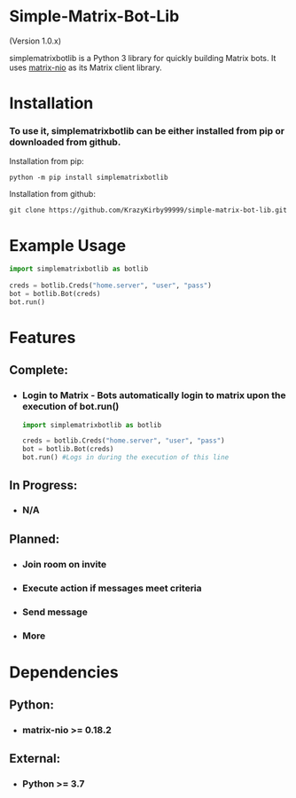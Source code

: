 # Simple-Matrix-Bot-Lib
(Version 1.0.x)

simplematrixbotlib is a Python 3 library for quickly building Matrix bots. It uses [matrix-nio](https://github.com/poljar/matrix-nio) as its Matrix client library.

# Installation
### To use it, simplematrixbotlib can be either installed from pip or downloaded from github.</br>
Installation from pip:
```
python -m pip install simplematrixbotlib
```
Installation from github:
```
git clone https://github.com/KrazyKirby99999/simple-matrix-bot-lib.git
```

# Example Usage
```python
import simplematrixbotlib as botlib
    
creds = botlib.Creds("home.server", "user", "pass")
bot = botlib.Bot(creds)
bot.run()
```

# Features
## Complete:
- ### Login to Matrix - Bots automatically login to matrix upon the execution of bot.run() 
    ```python
    import simplematrixbotlib as botlib
    
    creds = botlib.Creds("home.server", "user", "pass")
    bot = botlib.Bot(creds)
    bot.run() #Logs in during the execution of this line
    ```

## In Progress:
- ### N/A

## Planned:
- ### Join room on invite
- ### Execute action if messages meet criteria
- ### Send message
- ### More

# Dependencies
## Python:
- ### matrix-nio >= 0.18.2
## External:
- ### Python >= 3.7